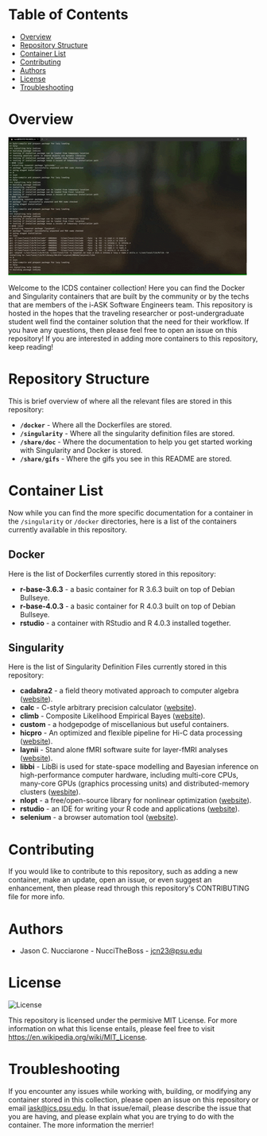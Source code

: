 # Table of Contents

* [Overview](#overview)
* [Repository Structure](#repository-structure)
* [Container List](#container-list)
* [Contributing](#contributing)
* [Authors](#authors)
* [License](#license)
* [Troubleshooting](#troubleshooting)

# Overview

![Demonstration](./share/gifs/demo.gif)

Welcome to the ICDS container collection! Here you can find the Docker and Singularity containers that are built by the community or by the techs that are members of the i-ASK Software Engineers team. This repository is hosted in the hopes that the traveling researcher or post-undergraduate student well find the container solution that the need for their workflow. If you have any questions, then please feel free to open an issue on this repository! If you are interested in adding more containers to this repository, keep reading! 

# Repository Structure

This is brief overview of where all the relevant files are stored in this repository:

* **`/docker`** - Where all the Dockerfiles are stored.
* **`/singularity`** - Where all the singularity definition files are stored.
* **`/share/doc`** - Where the documentation to help you get started working with Singularity and Docker is stored.
* **`/share/gifs`** - Where the gifs you see in this README are stored.

# Container List

Now while you can find the more specific documentation for a container in the `/singularity` or `/docker` directories, here is a list of the containers currently available in this repository.

## Docker

Here is the list of Dockerfiles currently stored in this repository:

* **r-base-3.6.3** - a basic container for R 3.6.3 built on top of Debian Bullseye.
* **r-base-4.0.3** - a basic container for R 4.0.3 built on top of Debian Bullseye.
* **rstudio** - a container with RStudio and R 4.0.3 installed together.

## Singularity

Here is the list of Singularity Definition Files currently stored in this repository:

* **cadabra2** - a field theory motivated approach to computer algebra ([website](https://cadabra.science/)).
* **calc** - C-style arbitrary precision calculator ([website](http://isthe.com/chongo/tech/comp/calc/index.html)).
* **climb** - Composite Likelihood Empirical Bayes ([website](https://github.com/hillarykoch/CLIMB)).
* **custom** - a hodgepodge of miscellanious but useful containers.
* **hicpro** - An optimized and flexible pipeline for Hi-C data processing ([website](https://github.com/nservant/HiC-Pro)).
* **laynii** - Stand alone fMRI software suite for layer-fMRI analyses ([website](https://github.com/layerfMRI/LAYNII)).
* **libbi** - LibBi is used for state-space modelling and Bayesian inference on high-performance computer hardware, including multi-core CPUs, many-core GPUs (graphics processing units) and distributed-memory clusters ([wesbite](https://libbi.org/index.html)).
* **nlopt** - a free/open-source library for nonlinear optimization ([website](https://nlopt.readthedocs.io/en/latest/)).
* **rstudio** - an IDE for writing your R code and applications ([website](https://www.rstudio.com/)).
* **selenium** - a browser automation tool ([website](https://www.selenium.dev/)).

# Contributing

If you would like to contribute to this repository, such as adding a new container, make an update, open an issue, or even suggest an enhancement, then please read through this repository's CONTRIBUTING file for more info.

# Authors

* Jason C. Nucciarone - NucciTheBoss - jcn23@psu.edu

# License

![License](https://img.shields.io/badge/license-MIT-brightgreen)

This repository is licensed under the permisive MIT License. For more information on what this license entails, please feel free to visit https://en.wikipedia.org/wiki/MIT_License.

# Troubleshooting

If you encounter any issues while working with, building, or modifying any container stored in this collection, please open an issue on this repository or email iask@ics.psu.edu. In that issue/email, please describe the issue that you are having, and please explain what you are trying to do with the container. The more information the merrier!
